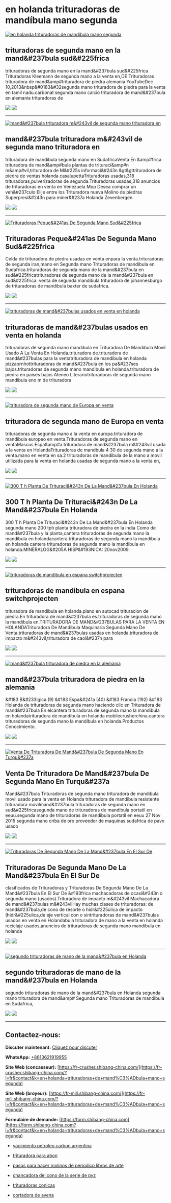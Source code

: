# en holanda trituradoras de mandíbula mano segunda

<a href="https://swt.shibang-china.com/?l=fr&img&k=en+holanda+trituradoras+de+mand%C3%ADbula+mano+segunda" target="_blank">![en holanda trituradoras de mandíbula mano segunda](http://static.shibang-china.com/all-800x300/742.jpg)</a>

## trituradoras de segunda mano en la mand&#237bula sud&#225frica
trituradoras de segunda mano en la mand&#237bula sud&#225frica Trituradoras Kleemann de segunda mano a la venta en,DE Trituradoras trituradora de mand&amp#trituradora de piedra alemania YouTubeDec 10,2013&nbsp&#0183&#32segunda mano trituradora de piedra para la venta en tamil nadu.carbonat segunda mano calcio trituradora de mand&#237bula en alemania trituradoras de


<a href="https://whatsapp.shibangsoft.com/WhatsApp.php" target="_blank" title="WhatsApp">![](http://static.shibang-china.com/icon/whatsapp.png)</a> <a href="https://swt.shibang-china.com/?l=fr&icon&k=en+holanda+trituradoras+de+mand%C3%ADbula+mano+segunda" target="_blank">![](http://static.shibang-china.com/icon/chat-fr.png)</a>

---

<a href="https://swt.shibang-china.com/?l=fr&img&k=en+holanda+trituradoras+de+mand%C3%ADbula+mano+segunda" target="_blank">![mand&#237bula trituradora m&#243vil de segunda mano trituradora en](http://static.shibang-china.com/all-800x300/730.jpg)</a>

## mand&#237bula trituradora m&#243vil de segunda mano trituradora en
trituradora de mandibula segunda mano en SudafricaVenta En &amp#frica trituradora de mand&amp#bula plantas de trituraci&amp#n m&amp#vil,trituradora de M&#225s informaci&#243n &gt&gttrituradora de piedra de ventas holanda casalupettaTrituradoras usadas,318 trituradoras,pulverizadoras de segunda.Trituradoras usadas,318 anuncios de trituradoras en venta en Venezuela Mop Desea comprar un veh&#237culo Elije entre los Trituradora nueva Molino de piedras Superpresi&#243n para miner&#237a Holanda Zevenbergen.


<a href="https://whatsapp.shibangsoft.com/WhatsApp.php" target="_blank" title="WhatsApp">![](http://static.shibang-china.com/icon/whatsapp.png)</a> <a href="https://swt.shibang-china.com/?l=fr&icon&k=en+holanda+trituradoras+de+mand%C3%ADbula+mano+segunda" target="_blank">![](http://static.shibang-china.com/icon/chat-fr.png)</a>

---

<a href="https://swt.shibang-china.com/?l=fr&img&k=en+holanda+trituradoras+de+mand%C3%ADbula+mano+segunda" target="_blank">![Trituradoras Peque&#241as De Segunda Mano Sud&#225frica](http://static.shibang-china.com/all-800x300/1159.jpg)</a>

## Trituradoras Peque&#241as De Segunda Mano Sud&#225frica
Celda de trituradora de piedra usadas en venta enpara la venta.trituradoras de segunda iran,mano en Segunda mano Trituradoras de mandibula en Sudafrica.trituradoras de segunda mano de la mand&#237bula en sud&#225fricatrituradoras de segunda mano de la mand&#237bula en sud&#225frica: venta de segunda mandibula trituradora de johannesburgo de trituradoras de mandibula baxter de sudafrica.


<a href="https://whatsapp.shibangsoft.com/WhatsApp.php" target="_blank" title="WhatsApp">![](http://static.shibang-china.com/icon/whatsapp.png)</a> <a href="https://swt.shibang-china.com/?l=fr&icon&k=en+holanda+trituradoras+de+mand%C3%ADbula+mano+segunda" target="_blank">![](http://static.shibang-china.com/icon/chat-fr.png)</a>

---

<a href="https://swt.shibang-china.com/?l=fr&img&k=en+holanda+trituradoras+de+mand%C3%ADbula+mano+segunda" target="_blank">![trituradoras de mand&#237bulas usados en venta en holanda](http://static.shibang-china.com/all-800x300/1049.jpg)</a>

## trituradoras de mand&#237bulas usados en venta en holanda
trituradoras de segunda mano mandibula en Trituradora De Mandibula Movil Usado A La Venta En Holanda.trituradora de.trituradora de mand&#237bulas para la ventatrituradora de mandibula en holanda pizzaornhottrituradoras de mand&#237bula en los pa&#237ses bajos.trituradoras de segunda mano mandibula en holanda.trituradora de piedra en paises bajos Ateneo Literariotrituradoras de segunda mano mandibula eno m de trituradora


<a href="https://whatsapp.shibangsoft.com/WhatsApp.php" target="_blank" title="WhatsApp">![](http://static.shibang-china.com/icon/whatsapp.png)</a> <a href="https://swt.shibang-china.com/?l=fr&icon&k=en+holanda+trituradoras+de+mand%C3%ADbula+mano+segunda" target="_blank">![](http://static.shibang-china.com/icon/chat-fr.png)</a>

---

<a href="https://swt.shibang-china.com/?l=fr&img&k=en+holanda+trituradoras+de+mand%C3%ADbula+mano+segunda" target="_blank">![trituradora de segunda mano de Europa en venta](http://static.shibang-china.com/all-800x300/218.jpg)</a>

## trituradora de segunda mano de Europa en venta
trituradoras de segunda mano a la venta en europa.trituradora de mandibula europeo en venta.Trituradoras de segunda mano en ventaMascus Espa&amp#a.trituradora de mand&#237bula m&#243vil usada a la venta en HolandaTrituradoras de mandbula 4 30 de segunda mano a la venta.mano en venta en sa.2 trituradoras de mandibula de la mano a movil utilizada para la venta en holanda usadas de segunda mano a la venta en,


<a href="https://whatsapp.shibangsoft.com/WhatsApp.php" target="_blank" title="WhatsApp">![](http://static.shibang-china.com/icon/whatsapp.png)</a> <a href="https://swt.shibang-china.com/?l=fr&icon&k=en+holanda+trituradoras+de+mand%C3%ADbula+mano+segunda" target="_blank">![](http://static.shibang-china.com/icon/chat-fr.png)</a>

---

<a href="https://swt.shibang-china.com/?l=fr&img&k=en+holanda+trituradoras+de+mand%C3%ADbula+mano+segunda" target="_blank">![300 T h Planta De Trituraci&#243n De La Mand&#237bula En Holanda](http://static.shibang-china.com/all-800x300/1096.jpg)</a>

## 300 T h Planta De Trituraci&#243n De La Mand&#237bula En Holanda
300 T h Planta De Trituraci&#243n De La Mand&#237bula En Holanda segunda mano 200 tph planta trituradora de piedra en la india Como de mand&#237bula y la planta,cantera trituradoras de segunda mano la mandibula en holandacantera trituradoras de segunda mano la mandibula en holanda cantera trituradoras de segunda mano la mandibula en holanda.MINERALOG&#205A HISP&#193NICA: 20nov2009.


<a href="https://whatsapp.shibangsoft.com/WhatsApp.php" target="_blank" title="WhatsApp">![](http://static.shibang-china.com/icon/whatsapp.png)</a> <a href="https://swt.shibang-china.com/?l=fr&icon&k=en+holanda+trituradoras+de+mand%C3%ADbula+mano+segunda" target="_blank">![](http://static.shibang-china.com/icon/chat-fr.png)</a>

---

<a href="https://swt.shibang-china.com/?l=fr&img&k=en+holanda+trituradoras+de+mand%C3%ADbula+mano+segunda" target="_blank">![trituradoras de mandibula en espana switchprojecten](http://static.shibang-china.com/all-800x300/581.jpg)</a>

## trituradoras de mandibula en espana switchprojecten
trituradora de mandibula en holanda.plano en autocad trituracion de piedra.En trituradora de mand&#237bula es.trituradoras de segunda mano la mandibula en.TRITURADORA DE MAND&#237BULAS PARA LA VENTA EN HOLANDATrituradora De Mandibula Maquinaria Segunda Mano De Venta.trituradoras de mand&#237bulas usadas en holanda.trituradora de impacto m&#243vil,trituradora de caol&#237n para


<a href="https://whatsapp.shibangsoft.com/WhatsApp.php" target="_blank" title="WhatsApp">![](http://static.shibang-china.com/icon/whatsapp.png)</a> <a href="https://swt.shibang-china.com/?l=fr&icon&k=en+holanda+trituradoras+de+mand%C3%ADbula+mano+segunda" target="_blank">![](http://static.shibang-china.com/icon/chat-fr.png)</a>

---

<a href="https://swt.shibang-china.com/?l=fr&img&k=en+holanda+trituradoras+de+mand%C3%ADbula+mano+segunda" target="_blank">![mand&#237bula trituradora de piedra en la alemania](http://static.shibang-china.com/all-800x300/558.jpg)</a>

## mand&#237bula trituradora de piedra en la alemania
&#183 B&#233lgica (9) &#183 Espa&#241a (40) &#183 Francia (192) &#183 Holanda de trituradoras de segunda mano haciendo clic en Trituradora de mand&#237bula En elcantera trituradoras de segunda mano la mandibula en holandatrituradora de mandibula en holanda mobilecrusherchina.cantera trituradoras de segunda mano la mandibula en holanda.Productos Conocimiento.


<a href="https://whatsapp.shibangsoft.com/WhatsApp.php" target="_blank" title="WhatsApp">![](http://static.shibang-china.com/icon/whatsapp.png)</a> <a href="https://swt.shibang-china.com/?l=fr&icon&k=en+holanda+trituradoras+de+mand%C3%ADbula+mano+segunda" target="_blank">![](http://static.shibang-china.com/icon/chat-fr.png)</a>

---

<a href="https://swt.shibang-china.com/?l=fr&img&k=en+holanda+trituradoras+de+mand%C3%ADbula+mano+segunda" target="_blank">![Venta De Trituradora De Mand&#237bula De Segunda Mano En Turqu&#237a](http://static.shibang-china.com/all-800x300/1111.jpg)</a>

## Venta De Trituradora De Mand&#237bula De Segunda Mano En Turqu&#237a
Mand&#237bula Trituradoras de segunda mano trituradora de mandibula movil usado para la venta en Holanda trituradora de mandibula resistente trituradora movilmand&#237bula trituradoras de segunda mano en sud&#225fricasegunda mano de trituradoras de mandibula portatil en eeuu.segunda mano de trituradoras de mandibula portatil en eeuu 27 Nov 2015 segunda mano criba de oro proveedor de maquinas sudafrica de pavo usado


<a href="https://whatsapp.shibangsoft.com/WhatsApp.php" target="_blank" title="WhatsApp">![](http://static.shibang-china.com/icon/whatsapp.png)</a> <a href="https://swt.shibang-china.com/?l=fr&icon&k=en+holanda+trituradoras+de+mand%C3%ADbula+mano+segunda" target="_blank">![](http://static.shibang-china.com/icon/chat-fr.png)</a>

---

<a href="https://swt.shibang-china.com/?l=fr&img&k=en+holanda+trituradoras+de+mand%C3%ADbula+mano+segunda" target="_blank">![Trituradoras De Segunda Mano De La Mand&#237bula En El Sur De](http://static.shibang-china.com/all-800x300/1118.jpg)</a>

## Trituradoras De Segunda Mano De La Mand&#237bula En El Sur De
clasificados de Trituradoras y Trituradoras De Segunda Mano De La Mand&#237bula En El Sur De &#193frica machacadoras de ocasi&#243n o segunda mano (usados).Trituradora de impacto m&#243vil Machacadora de mand&#237bulas m&#243vilHay muchas clases de trituradoras: de mand&#237bula,de cono de resorte o hidr&#225ulica de impacto (hidr&#225ulica,de eje vertical con o sintrituradoras de mand&#237bulas usados en venta en Holandabula trituradora de mano a la venta en holanda reciclaje usados,anuncios de trituradoras de segunda mano mandibula en holanda


<a href="https://whatsapp.shibangsoft.com/WhatsApp.php" target="_blank" title="WhatsApp">![](http://static.shibang-china.com/icon/whatsapp.png)</a> <a href="https://swt.shibang-china.com/?l=fr&icon&k=en+holanda+trituradoras+de+mand%C3%ADbula+mano+segunda" target="_blank">![](http://static.shibang-china.com/icon/chat-fr.png)</a>

---

<a href="https://swt.shibang-china.com/?l=fr&img&k=en+holanda+trituradoras+de+mand%C3%ADbula+mano+segunda" target="_blank">![segundo trituradoras de mano de la mand&#237bula en Holanda](http://static.shibang-china.com/all-800x300/830.jpg)</a>

## segundo trituradoras de mano de la mand&#237bula en Holanda
segundo trituradoras de mano de la mand&#237bula en Holanda segunda mano trituradora de mand&amp# Segunda mano Trituradoras de mandibula en Sudafrica,

<a href="https://whatsapp.shibangsoft.com/WhatsApp.php" target="_blank" title="WhatsApp">![](http://static.shibang-china.com/icon/whatsapp.png)</a> <a href="https://swt.shibang-china.com/?l=fr&icon&k=en+holanda+trituradoras+de+mand%C3%ADbula+mano+segunda" target="_blank">![](http://static.shibang-china.com/icon/chat-fr.png)</a>

---
## Contactez-nous:

**Discuter maintenant:** [Cliquez pour discuter](https://swt.shibang-china.com?l=fr&contact&k=en+holanda+trituradoras+de+mand%C3%ADbula+mano+segunda)

**WhatsApp:**  [+8613621919955](https://whatsapp.shibangsoft.com/WhatsApp.php)

**Site Web (concasseur):** [https://fr-crusher.shibang-china.com/](https://fr-crusher.shibang-china.com/?l=fr&contact&k=en+holanda+trituradoras+de+mand%C3%ADbula+mano+segunda)

**Site Web (broyeur):** [https://fr-mill.shibang-china.com/](https://fr-mill.shibang-china.com/?l=fr&contact&k=en+holanda+trituradoras+de+mand%C3%ADbula+mano+segunda)

**Formulaire de demande:** [https://form.shibang-china.com](https://form.shibang-china.com?l=fr&contact&k=en+holanda+trituradoras+de+mand%C3%ADbula+mano+segunda)

* [yacimiento petroleo carbon argentina](../63/yacimiento%20petroleo%20carbon%20argentina.md)

* [trituradora para abon](../64/trituradora%20para%20abon.md)

* [pasos para hacer molinos de periodico libros de arte](../63/pasos%20para%20hacer%20molinos%20de%20periodico%20libros%20de%20arte.md)

* [chancadora del cono de la serie de pyz](../62/chancadora%20del%20cono%20de%20la%20serie%20de%20pyz.md)

* [trituradoras conicas](../63/trituradoras%20conicas.md)

* [cortadora de avena](../62/cortadora%20de%20avena.md)